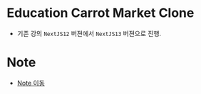 # Education Carrot Market Clone
* 기존 강의 `NextJS12` 버젼에서 `NextJS13` 버젼으로 진행.

# Note
* [Note 이동](./note/)